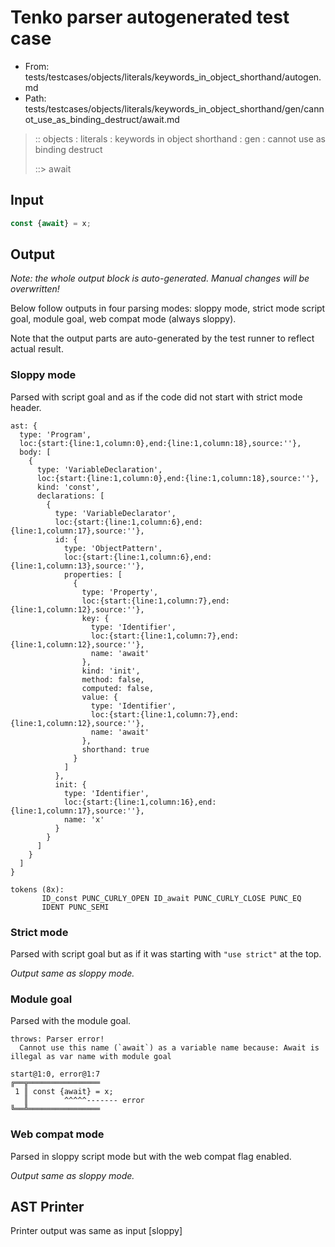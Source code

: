 # Tenko parser autogenerated test case

- From: tests/testcases/objects/literals/keywords_in_object_shorthand/autogen.md
- Path: tests/testcases/objects/literals/keywords_in_object_shorthand/gen/cannot_use_as_binding_destruct/await.md

> :: objects : literals : keywords in object shorthand : gen : cannot use as binding destruct
>
> ::> await

## Input


`````js
const {await} = x;
`````

## Output

_Note: the whole output block is auto-generated. Manual changes will be overwritten!_

Below follow outputs in four parsing modes: sloppy mode, strict mode script goal, module goal, web compat mode (always sloppy).

Note that the output parts are auto-generated by the test runner to reflect actual result.

### Sloppy mode

Parsed with script goal and as if the code did not start with strict mode header.

`````
ast: {
  type: 'Program',
  loc:{start:{line:1,column:0},end:{line:1,column:18},source:''},
  body: [
    {
      type: 'VariableDeclaration',
      loc:{start:{line:1,column:0},end:{line:1,column:18},source:''},
      kind: 'const',
      declarations: [
        {
          type: 'VariableDeclarator',
          loc:{start:{line:1,column:6},end:{line:1,column:17},source:''},
          id: {
            type: 'ObjectPattern',
            loc:{start:{line:1,column:6},end:{line:1,column:13},source:''},
            properties: [
              {
                type: 'Property',
                loc:{start:{line:1,column:7},end:{line:1,column:12},source:''},
                key: {
                  type: 'Identifier',
                  loc:{start:{line:1,column:7},end:{line:1,column:12},source:''},
                  name: 'await'
                },
                kind: 'init',
                method: false,
                computed: false,
                value: {
                  type: 'Identifier',
                  loc:{start:{line:1,column:7},end:{line:1,column:12},source:''},
                  name: 'await'
                },
                shorthand: true
              }
            ]
          },
          init: {
            type: 'Identifier',
            loc:{start:{line:1,column:16},end:{line:1,column:17},source:''},
            name: 'x'
          }
        }
      ]
    }
  ]
}

tokens (8x):
       ID_const PUNC_CURLY_OPEN ID_await PUNC_CURLY_CLOSE PUNC_EQ
       IDENT PUNC_SEMI
`````

### Strict mode

Parsed with script goal but as if it was starting with `"use strict"` at the top.

_Output same as sloppy mode._

### Module goal

Parsed with the module goal.

`````
throws: Parser error!
  Cannot use this name (`await`) as a variable name because: Await is illegal as var name with module goal

start@1:0, error@1:7
╔══╦════════════════
 1 ║ const {await} = x;
   ║        ^^^^^------- error
╚══╩════════════════

`````


### Web compat mode

Parsed in sloppy script mode but with the web compat flag enabled.

_Output same as sloppy mode._

## AST Printer

Printer output was same as input [sloppy]
